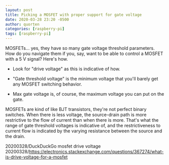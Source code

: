 ```yaml
---
layout: post
title: Picking a MOSFET with proper support for gate voltage
date: 2020-03-28 23:20 -0500
author: quorten
categories: [raspberry-pi]
tags: [raspberry-pi]
---
```


MOSFETs... yes, they have so many gate voltage threshold parameters.
How do you navigate them if you, say, want to be able to control a
MOSFET with a 5 V signal?  Here's how.

* Look for "drive voltage" as this is indicative of how.

* "Gate threshold voltage" is the minimum voltage that you'll barely
  get any MOSFET switching behavior.

* Max gate voltage is, of course, the maximum voltage you can put on
  the gate.

MOSFETs are kind of like BJT transistors, they're not perfect binary
switches.  When there is less voltage, the source-drain path is more
restrictive to the flow of current than when there is more.  That's
what the range of gate threshold voltages is indicative of, and the
restrictiveness to current flow is indicated by the varying resistance
between the source and the drain.

20200328/DuckDuckGo mosfet drive voltage  
20200328/https://electronics.stackexchange.com/questions/367274/what-is-drive-voltage-for-a-mosfet
